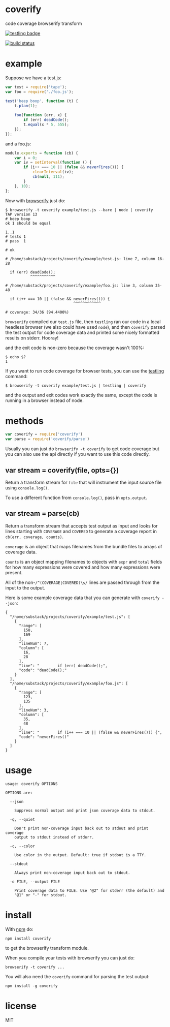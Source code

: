 # coverify

code coverage browserify transform

[![testling badge](https://ci.testling.com/substack/coverify.png)](https://ci.testling.com/substack/coverify)

[![build status](https://secure.travis-ci.org/substack/coverify.png)](http://travis-ci.org/substack/coverify)

# example

Suppose we have a test.js:

``` js
var test = require('tape');
var foo = require('./foo.js');

test('beep boop', function (t) {
    t.plan(1);
    
    foo(function (err, x) {
        if (err) deadCode();
        t.equal(x * 5, 555);
    });
});
```

and a foo.js:

``` js
module.exports = function (cb) {
    var i = 0;
    var iv = setInterval(function () {
        if (i++ === 10 || (false && neverFires())) {
            clearInterval(iv);
            cb(null, 111);
        }
    }, 10);
};
```

Now with [browserify](http://browserify.org) just do:

```
$ browserify -t coverify example/test.js --bare | node | coverify
TAP version 13
# beep boop
ok 1 should be equal

1..1
# tests 1
# pass  1

# ok

# /home/substack/projects/coverify/example/test.js: line 7, column 16-28

  if (err) deadCode();
           ^^^^^^^^^^^

# /home/substack/projects/coverify/example/foo.js: line 3, column 35-48

  if (i++ === 10 || (false && neverFires())) {
                              ^^^^^^^^^^^^

# coverage: 34/36 (94.4400%)

```

`browserify` compiled our `test.js` file, then `testling` ran our code in a
local headless browser (we also could have used `node`), and then `coverify`
parsed the test output for code coverage data and printed some nicely formatted
results on stderr. Hooray!

and the exit code is non-zero because the coverage wasn't 100%:

```
$ echo $?
1
```

If you want to run code coverage for browser tests, you can use the
[testling](https://npmjs.org/package/testling) command:

```
$ browserify -t coverify example/test.js | testling | coverify
```

and the output and exit codes work exactly the same, except the code is running
in a browser instead of node.

# methods

``` js
var coverify = require('coverify')
var parse = require('coverify/parse')
```

Usually you can just do `browserify -t coverify` to get code coverage but you
can also use the api directly if you want to use this code directly.

## var stream = coverify(file, opts={})

Return a transform stream for `file` that will instrument the input source file
using `console.log()`.

To use a different function from `console.log()`, pass in `opts.output`.

## var stream = parse(cb)

Return a transform stream that accepts test output as input and looks for lines
starting with `COVERAGE` and `COVERED` to generate a coverage report in
`cb(err, coverage, counts)`.

`coverage` is an object that maps filenames from the bundle files to arrays of
coverage data.

`counts` is an object mapping filenames to objects with `expr` and `total`
fields for how many expressions were covered and how many expressions were
present.

All of the non-`/^(COVERAGE|COVERED)\s/` lines are passed through from the input
to the output.

Here is some example coverage data that you can generate with `coverify --json`:

```
{
  "/home/substack/projects/coverify/example/test.js": [
    {
      "range": [
        158,
        169
      ],
      "lineNum": 7,
      "column": [
        16,
        28
      ],
      "line": "        if (err) deadCode();",
      "code": "deadCode();"
    }
  ],
  "/home/substack/projects/coverify/example/foo.js": [
    {
      "range": [
        123,
        135
      ],
      "lineNum": 3,
      "column": [
        35,
        48
      ],
      "line": "        if (i++ === 10 || (false && neverFires())) {",
      "code": "neverFires()"
    }
  ]
}
```

# usage

```
usage: coverify OPTIONS

OPTIONS are:

  --json

    Suppress normal output and print json coverage data to stdout.

  -q, --quiet

    Don't print non-coverage input back out to stdout and print coverage
    output to stdout instead of stderr.

  -c, --color

    Use color in the output. Default: true if stdout is a TTY.

  --stdout

    Always print non-coverage input back out to stdout.

  -o FILE, --output FILE

    Print coverage data to FILE. Use "@2" for stderr (the default) and
    "@1" or "-" for stdout.

```

# install

With [npm](https://npmjs.org) do:

```
npm install coverify
```

to get the browserify transform module.

When you compile your tests with browserify you can just do:

```
browserify -t coverify ...
```

You will also need the `coverify` command for parsing the test output:

```
npm install -g coverify
```

# license

MIT
